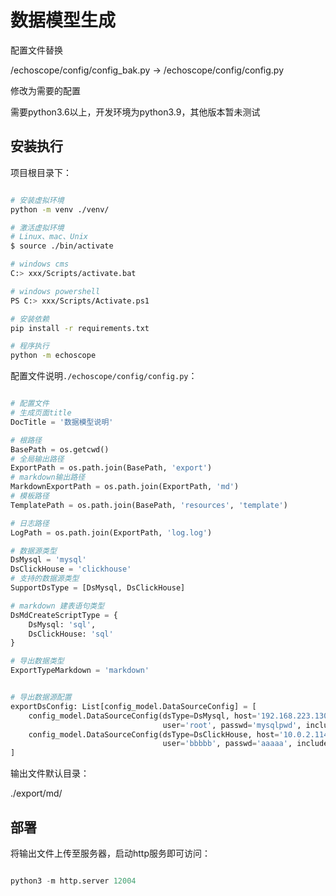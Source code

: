 # 数据模型生成

配置文件替换

/echoscope/config/config_bak.py -> /echoscope/config/config.py

修改为需要的配置

需要python3.6以上，开发环境为python3.9，其他版本暂未测试


## 安装执行

项目根目录下：

```bash

# 安装虚拟环境
python -m venv ./venv/

# 激活虚拟环境
# Linux、mac、Unix
$ source ./bin/activate

# windows cms
C:> xxx/Scripts/activate.bat

# windows powershell
PS C:> xxx/Scripts/Activate.ps1

# 安装依赖
pip install -r requirements.txt

# 程序执行
python -m echoscope

```

配置文件说明`./echoscope/config/config.py`：


```python

# 配置文件
# 生成页面title
DocTitle = '数据模型说明'

# 根路径
BasePath = os.getcwd()
# 全局输出路径
ExportPath = os.path.join(BasePath, 'export')
# markdown输出路径
MarkdownExportPath = os.path.join(ExportPath, 'md')
# 模板路径
TemplatePath = os.path.join(BasePath, 'resources', 'template')

# 日志路径
LogPath = os.path.join(ExportPath, 'log.log')

# 数据源类型
DsMysql = 'mysql'
DsClickHouse = 'clickhouse'
# 支持的数据源类型
SupportDsType = [DsMysql, DsClickHouse]

# markdown 建表语句类型
DsMdCreateScriptType = {
    DsMysql: 'sql',
    DsClickHouse: 'sql'
}

# 导出数据类型
ExportTypeMarkdown = 'markdown'


# 导出数据源配置
exportDsConfig: List[config_model.DataSourceConfig] = [
    config_model.DataSourceConfig(dsType=DsMysql, host='192.168.223.130', port=3306,
                                  user='root', passwd='mysqlpwd', includes=[], name='测试导出数据库', code='test-export', comment='测试导出数据库'),
    config_model.DataSourceConfig(dsType=DsClickHouse, host='10.0.2.114', port=8123, db='system',
                                  user='bbbbb', passwd='aaaaa', includes=[], name='clickhouse测试环境', code='clickhouse-test', comment='clickhouse测试环境'),
]

```


输出文件默认目录：

./export/md/


## 部署

将输出文件上传至服务器，启动http服务即可访问：

```python

python3 -m http.server 12004

```